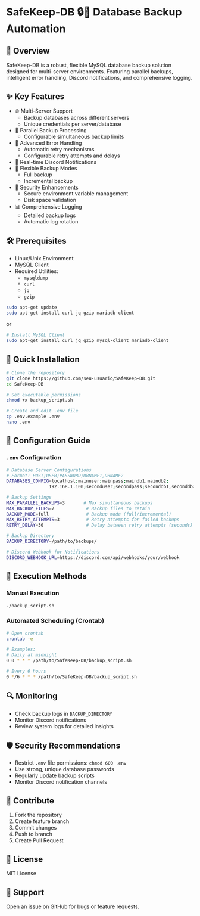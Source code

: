 # SafeKeep-DB 🔒💾 Database Backup Automation

## 🌟 Overview
SafeKeep-DB is a robust, flexible MySQL database backup solution designed for multi-server environments. Featuring parallel backups, intelligent error handling, Discord notifications, and comprehensive logging.

## ✨ Key Features
- 🌐 Multi-Server Support
  - Backup databases across different servers
  - Unique credentials per server/database
- 🚀 Parallel Backup Processing
  - Configurable simultaneous backup limits
- 🔄 Advanced Error Handling
  - Automatic retry mechanisms
  - Configurable retry attempts and delays
- 📣 Real-time Discord Notifications
- 💾 Flexible Backup Modes
  - Full backup
  - Incremental backup
- 🔐 Security Enhancements
  - Secure environment variable management
  - Disk space validation
- 📊 Comprehensive Logging
  - Detailed backup logs
  - Automatic log rotation

## 🛠 Prerequisites
- Linux/Unix Environment
- MySQL Client
- Required Utilities:
  - `mysqldump`
  - `curl`
  - `jq`
  - `gzip`

```bash
sudo apt-get update
sudo apt-get install curl jq gzip mariadb-client
```

or

```bash
# Install MySQL Client
sudo apt-get install curl jq gzip mysql-client mariadb-client
```

## 🚀 Quick Installation
```bash
# Clone the repository
git clone https://github.com/seu-usuario/SafeKeep-DB.git
cd SafeKeep-DB

# Set executable permissions
chmod +x backup_script.sh

# Create and edit .env file
cp .env.example .env
nano .env
```

## 🔧 Configuration Guide

### `.env` Configuration
```bash
# Database Server Configurations
# Format: HOST;USER;PASSWORD;DBNAME1,DBNAME2
DATABASES_CONFIG=localhost;mainuser;mainpass;maindb1,maindb2;
                192.168.1.100;seconduser;secondpass;seconddb1,seconddb2

# Backup Settings
MAX_PARALLEL_BACKUPS=3       # Max simultaneous backups
MAX_BACKUP_FILES=7            # Backup files to retain
BACKUP_MODE=full              # Backup mode (full/incremental)
MAX_RETRY_ATTEMPTS=3          # Retry attempts for failed backups
RETRY_DELAY=30                # Delay between retry attempts (seconds)

# Backup Directory
BACKUP_DIRECTORY=/path/to/backups/

# Discord Webhook for Notifications
DISCORD_WEBHOOK_URL=https://discord.com/api/webhooks/your/webhook
```

## 📅 Execution Methods

### Manual Execution
```bash
./backup_script.sh
```

### Automated Scheduling (Crontab)
```bash
# Open crontab
crontab -e

# Examples:
# Daily at midnight
0 0 * * * /path/to/SafeKeep-DB/backup_script.sh

# Every 6 hours
0 */6 * * * /path/to/SafeKeep-DB/backup_script.sh
```

## 🔍 Monitoring
- Check backup logs in `BACKUP_DIRECTORY`
- Monitor Discord notifications
- Review system logs for detailed insights

## 🛡️ Security Recommendations
- Restrict `.env` file permissions: `chmod 600 .env`
- Use strong, unique database passwords
- Regularly update backup scripts
- Monitor Discord notification channels

## 🤝 Contribute
1. Fork the repository
2. Create feature branch
3. Commit changes
4. Push to branch
5. Create Pull Request

## 📄 License
MIT License

## 📧 Support
Open an issue on GitHub for bugs or feature requests.
